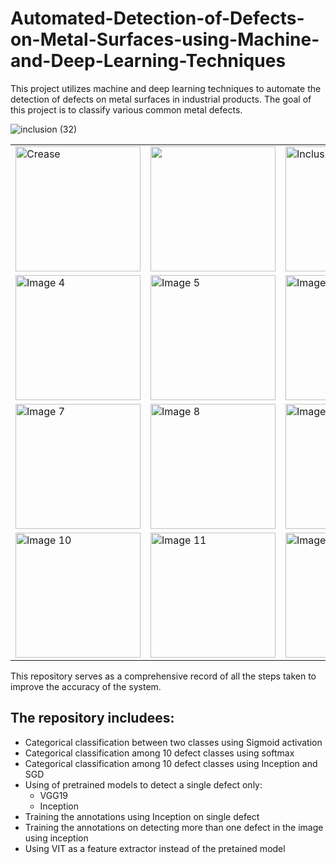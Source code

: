 # Automated-Detection-of-Defects-on-Metal-Surfaces-using-Machine-and-Deep-Learning-Techniques
This project utilizes machine and deep learning techniques to automate the detection of defects on metal surfaces in industrial products.
The goal of this project is to classify various common metal defects.

![inclusion (32)]()

<table>
  <tr>
    <td>
      <img src="https://github.com/toqaalaa20/Automated-Detection-of-Defects-on-Metal-Surfaces-using-Machine-and-Deep-Learning-Techniques/assets/90696437/29299c49-f5e5-44be-ac6a-e05fcb997101" alt="Crease" width="200"/>
    </td>
    <td>
      <img src="https://github.com/toqaalaa20/Automated-Detection-of-Defects-on-Metal-Surfaces-using-Machine-and-Deep-Learning-Techniques/assets/90696437/714706d8-fa79-4aa9-ba9d-e5abecf07c27 alt="Crescent_gap" width="200"/>
    </td>
    <td>
      <img src="https://github.com/toqaalaa20/Automated-Detection-of-Defects-on-Metal-Surfaces-using-Machine-and-Deep-Learning-Techniques/assets/90696437/fcd0be2d-31e3-46fc-b985-9adc4debda45" alt="Inclusion" width="200"/>
    </td>
  </tr>
  <tr>
    <td>
      <img src="image4.jpg" alt="Image 4" width="200"/>
    </td>
    <td>
      <img src="image5.jpg" alt="Image 5" width="200"/>
    </td>
    <td>
      <img src="image6.jpg" alt="Image 6" width="200"/>
    </td>
  </tr>
  <tr>
    <td>
      <img src="image7.jpg" alt="Image 7" width="200"/>
    </td>
    <td>
      <img src="image8.jpg" alt="Image 8" width="200"/>
    </td>
    <td>
      <img src="image9.jpg" alt="Image 9" width="200"/>
    </td>
  </tr>
  <tr>
    <td>
      <img src="image10.jpg" alt="Image 10" width="200"/>
    </td>
    <td>
      <img src="image11.jpg" alt="Image 11" width="200"/>
    </td>
    <td>
      <img src="image12.jpg" alt="Image 12" width="200"/>
    </td>
  </tr>
</table>

This repository serves as a comprehensive record of all the steps taken to improve the accuracy of the system. 
## The repository includees:
- Categorical classification between two classes using Sigmoid activation
- Categorical classification among 10 defect classes using softmax 
- Categorical classification among 10 defect classes using Inception and SGD
- Using of pretrained models to detect a single defect only:
  - VGG19 
  - Inception 
- Training the annotations using Inception on single defect
- Training the annotations on detecting more than one defect in the image using inception
- Using VIT as a feature extractor instead of the pretained model


